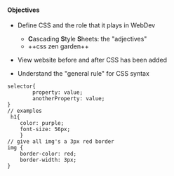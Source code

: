 #### Objectives
- Define CSS and the role that it plays in WebDev
    - **C**ascading **S**tyle **S**heets: the "adjectives"
    - ++css zen garden++

- View website before and after CSS has been added

- Understand the "general rule" for CSS syntax

```
selector{
        property: value;
        anotherProperty: value;
}
// examples    
 h1{
    color: purple;
    font-size: 56px;
    }
// give all img's a 3px red border   
img {
    border-color: red;
    border-width: 3px;
}
```
